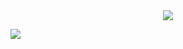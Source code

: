 <div align="center">
	<img src="https://capsule-render.vercel.app/api?type=cylinder&color=auto&text=Front-End%20Developer&fontAlignY=45&fontSize=40&height=150&desc=Sanghyun&descAlignY=70">
</div>

<img src="https://img.shields.io/badge/[Funding]-[red]?style=[뱃지 스타일]&logo=[Gmail]&logoColor=[White]"/></a>
